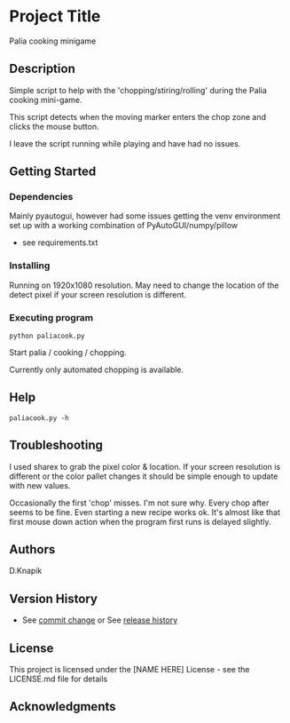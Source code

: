 # Project Title

Palia cooking minigame

## Description

Simple script to help with the 'chopping/stiring/rolling' during the Palia cooking mini-game.

This script detects when the moving marker enters the chop zone and clicks the mouse button.

I leave the script running while playing and have had no issues.


## Getting Started

### Dependencies

Mainly pyautogui, however had some issues getting the venv environment set up with a working combination of PyAutoGUI/numpy/pillow

* see requirements.txt

### Installing

Running on 1920x1080 resolution. 
May need to change the location of the detect pixel if your screen resolution is different.

### Executing program

```
python paliacook.py
```
Start palia / cooking / chopping.

Currently only automated chopping is available.


## Help

```
paliacook.py -h
```

## Troubleshooting

I used sharex to grab the pixel color & location. If your screen resolution is different or the color pallet changes it should be simple enough to update with new values.

Occasionally the first 'chop' misses. I'm not sure why. Every chop after seems to be fine. Even starting a new recipe works ok. It's almost like that first mouse down action when the program first runs is delayed slightly.


## Authors

D.Knapik

## Version History

* See [commit change]() or See [release history]()

## License

This project is licensed under the [NAME HERE] License - see the LICENSE.md file for details

## Acknowledgments

